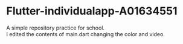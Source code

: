 # Flutter-individualapp-A01634551
A simple repository practice for school.   
I edited the contents of main.dart changing the color and video.      
 
